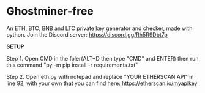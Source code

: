 # Ghostminer-free
An ETH, BTC, BNB and LTC private key generator and checker, made with python.
Join the Discord server: https://discord.gg/Rh5R9Dbt7p

______________________SETUP______________________

Step 1. Open CMD in the foler(ALT+D then type "CMD" and ENTER) then run this command "py -m pip install -r requirements.txt"

Step 2. Open eth.py with notepad and replace "YOUR ETHERSCAN API" in line 92, with your own that you can find here: https://etherscan.io/myapikey
